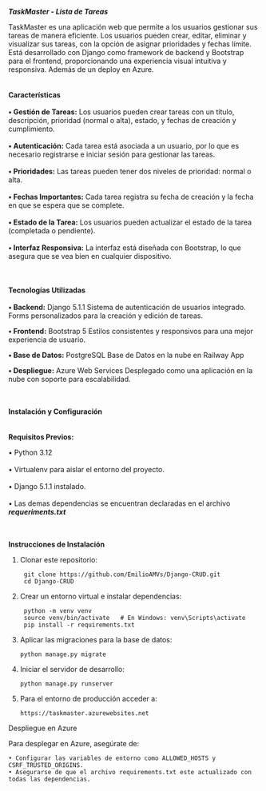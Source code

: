 **_TaskMaster - Lista de Tareas_** 

TaskMaster es una aplicación web que permite a los usuarios gestionar sus tareas de manera eficiente. Los usuarios pueden crear, editar, eliminar y visualizar sus tareas, con la opción de asignar prioridades y fechas límite. Está desarrollado con Django como framework de backend y Bootstrap para el frontend, proporcionando una experiencia visual intuitiva y responsiva. Además de un deploy en Azure.
<br><br><br>
**Características**
<br><br>
**• Gestión de Tareas:** 
 	Los usuarios pueden crear tareas con un título, descripción, prioridad (normal o alta), estado, y fechas de creación y cumplimiento.<br><br>
**• Autenticación:** 
 	Cada tarea está asociada a un usuario, por lo que es necesario registrarse e iniciar sesión para gestionar las tareas.<br><br>
**• Prioridades:** 
 	Las tareas pueden tener dos niveles de prioridad: normal o alta.<br><br>
**• Fechas Importantes:** 
 	Cada tarea registra su fecha de creación y la fecha en que se espera que se complete.<br><br>
**• Estado de la Tarea:** 
 	Los usuarios pueden actualizar el estado de la tarea (completada o pendiente).<br><br>
**• Interfaz Responsiva:** 
 	La interfaz está diseñada con Bootstrap, lo que asegura que se vea bien en cualquier dispositivo.
<br><br><br><br>
**Tecnologías Utilizadas**
<br><br>
**• Backend:** Django 5.1.1
	Sistema de autenticación de usuarios integrado.
	Forms personalizados para la creación y edición de tareas.

**• Frontend:** Bootstrap 5
	Estilos consistentes y responsivos para una mejor experiencia de usuario.

**• Base de Datos:** PostgreSQL
	Base de Datos en la nube en Railway App
 
**• Despliegue:** Azure Web Services
	Desplegado como una aplicación en la nube con soporte para escalabilidad.

<br><br>
**Instalación y Configuración**
<br><br><br>
**Requisitos Previos:**

• Python 3.12<br><br>
• Virtualenv para aislar el entorno del proyecto.<br><br>
• Django 5.1.1 instalado.<br><br>
• Las demas dependencias se encuentran declaradas en el archivo _**requeriments.txt**_

 
<br><br>
**Instrucciones de Instalación**

1. Clonar este repositorio:

		git clone https://github.com/EmilioAMVs/Django-CRUD.git
		cd Django-CRUD


2. Crear un entorno virtual e instalar dependencias:

		python -m venv venv
		source venv/bin/activate   # En Windows: venv\Scripts\activate
		pip install -r requirements.txt


3.	Aplicar las migraciones para la base de datos:

		python manage.py migrate


4.	Iniciar el servidor de desarrollo:

		python manage.py runserver


5.	Para el entorno de producción acceder a:
   
		https://taskmaster.azurewebsites.net

Despliegue en Azure

Para desplegar en Azure, asegúrate de:

	• Configurar las variables de entorno como ALLOWED_HOSTS y CSRF_TRUSTED_ORIGINS.
	• Asegurarse de que el archivo requirements.txt este actualizado con todas las dependencias.


